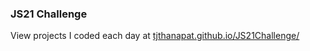 ### JS21 Challenge
View projects I coded each day at [tjthanapat.github.io/JS21Challenge/](tjthanapat.github.io/JS21Challenge/)
